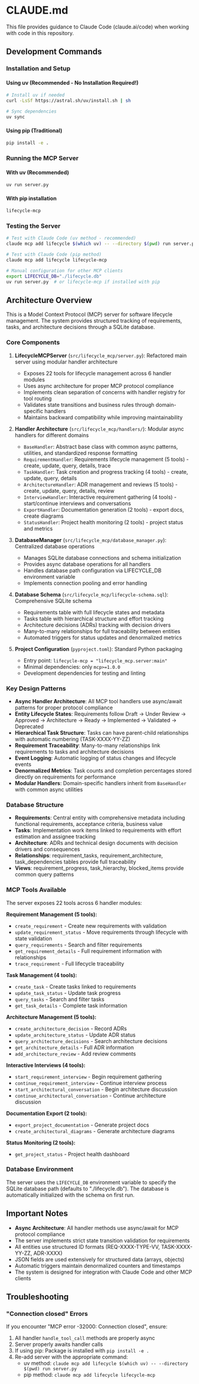 # CLAUDE.md

This file provides guidance to Claude Code (claude.ai/code) when working with code in this repository.

## Development Commands

### Installation and Setup

#### Using uv (Recommended - No Installation Required!)
```bash
# Install uv if needed
curl -LsSf https://astral.sh/uv/install.sh | sh

# Sync dependencies
uv sync
```

#### Using pip (Traditional)
```bash
pip install -e .
```

### Running the MCP Server

#### With uv (Recommended)
```bash
uv run server.py
```

#### With pip installation
```bash
lifecycle-mcp
```

### Testing the Server
```bash
# Test with Claude Code (uv method - recommended)
claude mcp add lifecycle $(which uv) -- --directory $(pwd) run server.py

# Test with Claude Code (pip method)
claude mcp add lifecycle lifecycle-mcp

# Manual configuration for other MCP clients
export LIFECYCLE_DB="./lifecycle.db"
uv run server.py  # or lifecycle-mcp if installed with pip
```

## Architecture Overview

This is a Model Context Protocol (MCP) server for software lifecycle management. The system provides structured tracking of requirements, tasks, and architecture decisions through a SQLite database.

### Core Components

1. **LifecycleMCPServer** (`src/lifecycle_mcp/server.py`): Refactored main server using modular handler architecture
   - Exposes 22 tools for lifecycle management across 6 handler modules
   - Uses async architecture for proper MCP protocol compliance
   - Implements clean separation of concerns with handler registry for tool routing
   - Validates state transitions and business rules through domain-specific handlers
   - Maintains backward compatibility while improving maintainability

2. **Handler Architecture** (`src/lifecycle_mcp/handlers/`): Modular async handlers for different domains
   - `BaseHandler`: Abstract base class with common async patterns, utilities, and standardized response formatting
   - `RequirementHandler`: Requirements lifecycle management (5 tools) - create, update, query, details, trace
   - `TaskHandler`: Task creation and progress tracking (4 tools) - create, update, query, details
   - `ArchitectureHandler`: ADR management and reviews (5 tools) - create, update, query, details, review
   - `InterviewHandler`: Interactive requirement gathering (4 tools) - start/continue interviews and conversations
   - `ExportHandler`: Documentation generation (2 tools) - export docs, create diagrams
   - `StatusHandler`: Project health monitoring (2 tools) - project status and metrics

3. **DatabaseManager** (`src/lifecycle_mcp/database_manager.py`): Centralized database operations
   - Manages SQLite database connections and schema initialization
   - Provides async database operations for all handlers
   - Handles database path configuration via LIFECYCLE_DB environment variable
   - Implements connection pooling and error handling

4. **Database Schema** (`src/lifecycle_mcp/lifecycle-schema.sql`): Comprehensive SQLite schema
   - Requirements table with full lifecycle states and metadata
   - Tasks table with hierarchical structure and effort tracking
   - Architecture decisions (ADRs) tracking with decision drivers
   - Many-to-many relationships for full traceability between entities
   - Automated triggers for status updates and denormalized metrics

5. **Project Configuration** (`pyproject.toml`): Standard Python packaging
   - Entry point: `lifecycle-mcp = "lifecycle_mcp.server:main"`
   - Minimal dependencies: only `mcp>=1.0.0`
   - Development dependencies for testing and linting

### Key Design Patterns

- **Async Handler Architecture**: All MCP tool handlers use async/await patterns for proper protocol compliance
- **Entity Lifecycle States**: Requirements follow Draft → Under Review → Approved → Architecture → Ready → Implemented → Validated → Deprecated
- **Hierarchical Task Structure**: Tasks can have parent-child relationships with automatic numbering (TASK-XXXX-YY-ZZ)
- **Requirement Traceability**: Many-to-many relationships link requirements to tasks and architecture decisions
- **Event Logging**: Automatic logging of status changes and lifecycle events
- **Denormalized Metrics**: Task counts and completion percentages stored directly on requirements for performance
- **Modular Handlers**: Domain-specific handlers inherit from `BaseHandler` with common async utilities

### Database Structure

- **Requirements**: Central entity with comprehensive metadata including functional requirements, acceptance criteria, business value
- **Tasks**: Implementation work items linked to requirements with effort estimation and assignee tracking
- **Architecture**: ADRs and technical design documents with decision drivers and consequences
- **Relationships**: requirement_tasks, requirement_architecture, task_dependencies tables provide full traceability
- **Views**: requirement_progress, task_hierarchy, blocked_items provide common query patterns

### MCP Tools Available

The server exposes 22 tools across 6 handler modules:

**Requirement Management (5 tools):**
- `create_requirement` - Create new requirements with validation
- `update_requirement_status` - Move requirements through lifecycle with state validation
- `query_requirements` - Search and filter requirements
- `get_requirement_details` - Full requirement information with relationships
- `trace_requirement` - Full lifecycle traceability

**Task Management (4 tools):**
- `create_task` - Create tasks linked to requirements
- `update_task_status` - Update task progress
- `query_tasks` - Search and filter tasks
- `get_task_details` - Complete task information

**Architecture Management (5 tools):**
- `create_architecture_decision` - Record ADRs
- `update_architecture_status` - Update ADR status
- `query_architecture_decisions` - Search architecture decisions
- `get_architecture_details` - Full ADR information
- `add_architecture_review` - Add review comments

**Interactive Interviews (4 tools):**
- `start_requirement_interview` - Begin requirement gathering
- `continue_requirement_interview` - Continue interview process
- `start_architectural_conversation` - Begin architecture discussion
- `continue_architectural_conversation` - Continue architecture discussion

**Documentation Export (2 tools):**
- `export_project_documentation` - Generate project docs
- `create_architectural_diagrams` - Generate architecture diagrams

**Status Monitoring (2 tools):**
- `get_project_status` - Project health dashboard

### Database Environment

The server uses the `LIFECYCLE_DB` environment variable to specify the SQLite database path (defaults to "./lifecycle.db"). The database is automatically initialized with the schema on first run.

## Important Notes

- **Async Architecture**: All handler methods use async/await for MCP protocol compliance
- The server implements strict state transition validation for requirements
- All entities use structured ID formats (REQ-XXXX-TYPE-VV, TASK-XXXX-YY-ZZ, ADR-XXXX)
- JSON fields are used extensively for structured data (arrays, objects)
- Automatic triggers maintain denormalized counters and timestamps
- The system is designed for integration with Claude Code and other MCP clients

## Troubleshooting

### "Connection closed" Errors
If you encounter "MCP error -32000: Connection closed", ensure:
1. All handler `handle_tool_call` methods are properly async
2. Server properly awaits handler calls
3. If using pip: Package is installed with `pip install -e .`
4. Re-add server with the appropriate command:
   - uv method: `claude mcp add lifecycle $(which uv) -- --directory $(pwd) run server.py`
   - pip method: `claude mcp add lifecycle lifecycle-mcp`